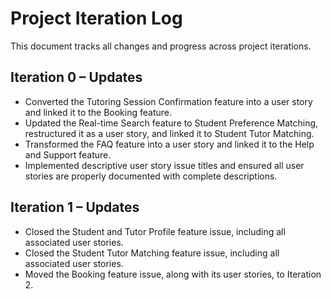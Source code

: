 # Project Iteration Log
This document tracks all changes and progress across project iterations.

## Iteration 0 – Updates
- Converted the Tutoring Session Confirmation feature into a user story and linked it to the Booking feature.
- Updated the Real-time Search feature to Student Preference Matching, restructured it as a user story, and linked it to Student Tutor Matching.
- Transformed the FAQ feature into a user story and linked it to the Help and Support feature.
- Implemented descriptive user story issue titles and ensured all user stories are properly documented with complete descriptions.

## Iteration 1 – Updates
- Closed the Student and Tutor Profile feature issue, including all associated user stories.
- Closed the Student Tutor Matching feature issue, including all associated user stories.
- Moved the Booking feature issue, along with its user stories, to Iteration 2.